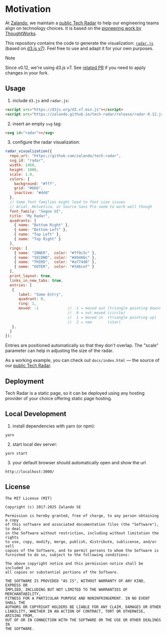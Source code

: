 # Motivation

At [Zalando](http://zalando.de), we maintain a [public Tech
Radar](http://zalando.github.io/tech-radar/) to help our engineering teams
align on technology choices. It is based on the [pioneering work
by ThoughtWorks](https://www.thoughtworks.com/radar).

This repository contains the code to generate the visualization:
[`radar.js`](/docs/radar.js) (based on [d3.js v7](https://d3js.org)).
Feel free to use and adapt it for your own purposes.

> [!NOTE]
> Since v0.12, we're using d3.js v7. See [related PR](https://github.com/zalando/tech-radar/pull/197/files)
> if you need to apply changes in your fork.

## Usage

1. include `d3.js` and `radar.js`:

```html
<script src="https://d3js.org/d3.v7.min.js"></script>
<script src="https://zalando.github.io/tech-radar/release/radar-0.12.js"></script>
```

2. insert an empty `svg` tag:

```html
<svg id="radar"></svg>
```

3. configure the radar visualization:

```js
radar_visualization({
  repo_url: "https://github.com/zalando/tech-radar",
  svg_id: "radar",
  width: 1450,
  height: 1000,
  scale: 1.0,
  colors: {
    background: "#fff",
    grid: "#bbb",
    inactive: "#ddd"
  },
  // Some font families might lead to font size issues
  // Arial, Helvetica, or Source Sans Pro seem to work well though
  font_family: "Segoe UI",
  title: "My Radar",
  quadrants: [
    { name: "Bottom Right" },
    { name: "Bottom Left" },
    { name: "Top Left" },
    { name: "Top Right" }
  ],
  rings: [
    { name: "INNER",  color: "#ff9c5c" },
    { name: "SECOND", color: "#d9486c" },
    { name: "THIRD",  color: "#a774d8" },
    { name: "OUTER",  color: "#346cef" }
  ],
  print_layout: true,
  links_in_new_tabs: true,
  entries: [
   {
      label: "Some Entry",
      quadrant: 0,
      ring: 1,         
      moved: -1             // -1 = moved out (triangle pointing down)
                            //  0 = not moved (circle)
                            //  1 = moved in  (triangle pointing up)
                            //  2 = new       (star)
   },
  ]
});
```

Entries are positioned automatically so that they don't overlap. The "scale" parameter can help
in adjusting the size of the radar.

As a working example, you can check out `docs/index.html` &mdash; the source of our [public Tech
Radar](http://zalando.github.io/tech-radar/).

## Deployment

Tech Radar is a static page, so it can be deployed using any hosting provider of your choice offering static page hosting.

## Local Development

1. install dependencies with yarn (or npm):

```
yarn 
```

2. start local dev server:

```
yarn start
```

3. your default browser should automatically open and show the url
 
```
http://localhost:3000/
```

## License

```
The MIT License (MIT)

Copyright (c) 2017-2025 Zalando SE

Permission is hereby granted, free of charge, to any person obtaining a copy
of this software and associated documentation files (the "Software"), to deal
in the Software without restriction, including without limitation the rights
to use, copy, modify, merge, publish, distribute, sublicense, and/or sell
copies of the Software, and to permit persons to whom the Software is
furnished to do so, subject to the following conditions:

The above copyright notice and this permission notice shall be included in
all copies or substantial portions of the Software.

THE SOFTWARE IS PROVIDED "AS IS", WITHOUT WARRANTY OF ANY KIND, EXPRESS OR
IMPLIED, INCLUDING BUT NOT LIMITED TO THE WARRANTIES OF MERCHANTABILITY,
FITNESS FOR A PARTICULAR PURPOSE AND NONINFRINGEMENT. IN NO EVENT SHALL THE
AUTHORS OR COPYRIGHT HOLDERS BE LIABLE FOR ANY CLAIM, DAMAGES OR OTHER
LIABILITY, WHETHER IN AN ACTION OF CONTRACT, TORT OR OTHERWISE, ARISING FROM,
OUT OF OR IN CONNECTION WITH THE SOFTWARE OR THE USE OR OTHER DEALINGS IN
THE SOFTWARE.
```
